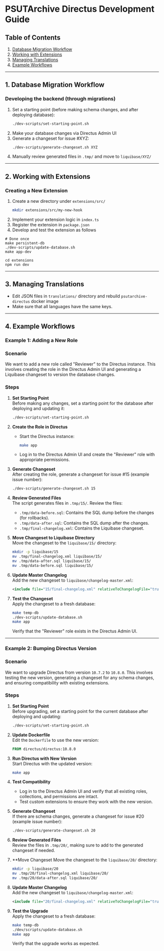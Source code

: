 # PSUTArchive Directus Development Guide

## Table of Contents
1. [Database Migration Workflow](#1-database-migration-workflow)
2. [Working with Extensions](#2-working-with-extensions)
3. [Managing Translations](#3-managing-translations)
4. [Example Workflows](#4-example-workflows)
---
## 1. Database Migration Workflow

### Developing the backend (through migrations)
1. Set a starting point (before making schema changes, and after deploying database):
   ```bash
   ./dev-scripts/set-starting-point.sh
   ```
2. Make your database changes via Directus Admin UI
3. Generate a changeset for issue #XYZ:
   ```bash
   ./dev-scripts/generate-changeset.sh XYZ
   ```
4. Manually review generated files in `.tmp/` and move to `liquibase/XYZ/`

---

## 2. Working with Extensions

### Creating a New Extension
1. Create a new directory under `extensions/src/`
   ```bash
   mkdir extensions/src/my-new-hook
   ```
2. Implement your extension logic in `index.ts`
3. Register the extension in `package.json`
4. Develop and test the extension as follows
```
# Done once
make persistent-db
./dev-scripts/update-database.sh
make app-dev

cd extensions
npm run dev
```

---

## 3. Managing Translations
- Edit JSON files in `translations/` directory and rebuild `psutarchive-directus` docker image
- Make sure that all languages have the same keys.

---
## 4. Example Workflows
### Example 1: Adding a New Role
### Scenario
We want to add a new role called "Reviewer" to the Directus instance. This involves creating the role in the Directus Admin UI and generating a Liquibase changeset to version the database changes.
### Steps

1. **Set Starting Point**  
   Before making any changes, set a starting point for the database after deploying and updating it:
   ```bash
   ./dev-scripts/set-starting-point.sh
   ```

2. **Create the Role in Directus**  
   - Start the Directus instance:
     ```bash
     make app
     ```
   - Log in to the Directus Admin UI and create the "Reviewer" role with appropriate permissions.

3. **Generate Changeset**  
   After creating the role, generate a changeset for issue #15 (example issue number):
   ```bash
   ./dev-scripts/generate-changeset.sh 15
   ```

4. **Review Generated Files**  
   The script generates files in `.tmp/15/`. Review the files:
    - `.tmp/data-before.sql`: Contains the SQL dump before the changes (for rollbacks).
   - `.tmp/data-after.sql`: Contains the SQL dump after the changes.
   - `.tmp/final-changelog.xml`: Contains the Liquibase changeset.

5. **Move Changeset to Liquibase Directory**  
   Move the  changeset to the `liquibase/15/` directory:
   ```bash
   mkdir -p liquibase/15
   mv .tmp/final-changelog.xml liquibase/15/
   mv .tmp/data-after.sql liquibase/15/
   mv .tmp/data-before.sql liquibase/15/
   ```

6. **Update Master Changelog**  
   Add the new changeset to `liquibase/changelog-master.xml`:
   ```xml
   <include file="15/final-changelog.xml" relativeToChangelogFile="true"/>
   ```

7. **Test the Changeset**  
   Apply the changeset to a fresh database:
   ```bash
   make temp-db
   ./dev-scripts/update-database.sh
   make app
   ```
   Verify that the "Reviewer" role exists in the Directus Admin UI.
---

### Example 2: Bumping Directus Version
### Scenario
We want to upgrade Directus from version `10.7.2` to `10.8.0`. This involves testing the new version, generating a changeset for any schema changes, and ensuring compatibility with existing extensions.
### Steps

1. **Set Starting Point**  
   Before upgrading, set a starting point for the current database after deploying and updating:
   ```bash
   ./dev-scripts/set-starting-point.sh
   ```

2. **Update Dockerfile**  
   Edit the `Dockerfile` to use the new version:
   ```dockerfile
   FROM directus/directus:10.8.0
   ```

3. **Run Directus with New Version**  
   Start Directus with the updated version:
   ```bash
   make app
   ```

4. **Test Compatibility**  
   - Log in to the Directus Admin UI and verify that all existing roles, collections, and permissions are intact.
   - Test custom extensions to ensure they work with the new version.

5. **Generate Changeset**  
   If there are schema changes, generate a changeset for issue #20 (example issue number):
   ```bash
   ./dev-scripts/generate-changeset.sh 20
   ```

7. **Review Generated Files**  
   Review the files in `.tmp/20/`, making sure to add to the generated changeset if needed.

8. **Move Changeset
   Move the changeset to the `liquibase/20/` directory:
   ```bash
   mkdir -p liquibase/20
   mv .tmp/20/final-changelog.xml liquibase/20/
   mv .tmp/20/data-after.sql liquibase/20/
   ```

9. **Update Master Changelog**  
   Add the new changeset to `liquibase/changelog-master.xml`:
   ```xml
   <include file="20/final-changelog.xml" relativeToChangelogFile="true"/>
   ```

10. **Test the Upgrade**  
    Apply the changeset to a fresh database:
    ```bash
    make temp-db
    ./dev/scripts/update-database.sh
    make app
    ```
    Verify that the upgrade works as expected.